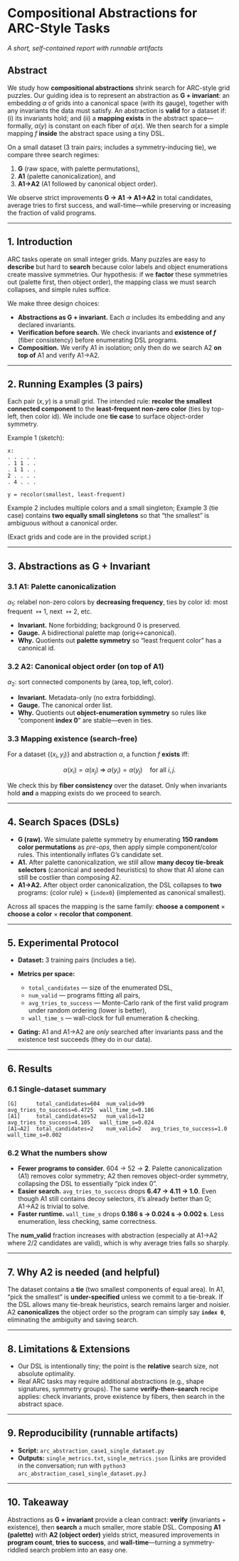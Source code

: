 # Compositional Abstractions for ARC-Style Tasks

*A short, self-contained report with runnable artifacts*

## Abstract

We study how **compositional abstractions** shrink search for ARC-style grid puzzles. Our guiding idea is to represent an abstraction as **G + invariant**: an embedding $\alpha$ of grids into a canonical space (with its gauge), together with any invariants the data must satisfy. An abstraction is **valid** for a dataset if: (i) its invariants hold; and (ii) a **mapping exists** in the abstract space—formally, $\alpha(y)$ is constant on each fiber of $\alpha(x)$. We then search for a simple mapping $f$ **inside** the abstract space using a tiny DSL.

On a small dataset (3 train pairs; includes a symmetry-inducing tie), we compare three search regimes:

1. **G** (raw space, with palette permutations),
2. **A1** (palette canonicalization), and
3. **A1→A2** (A1 followed by canonical object order).

We observe strict improvements **G → A1 → A1→A2** in total candidates, average tries to first success, and wall-time—while preserving or increasing the fraction of valid programs.

---

## 1. Introduction

ARC tasks operate on small integer grids. Many puzzles are easy to **describe** but hard to **search** because color labels and object enumerations create massive symmetries. Our hypothesis: if we **factor** these symmetries out (palette first, then object order), the mapping class we must search collapses, and simple rules suffice.

We make three design choices:

* **Abstractions as G + invariant.** Each $\alpha$ includes its embedding and any declared invariants.
* **Verification before search.** We check invariants and **existence of $f$** (fiber consistency) before enumerating DSL programs.
* **Composition.** We verify A1 in isolation; only then do we search A2 **on top of** A1 and verify A1→A2.

---

## 2. Running Examples (3 pairs)

Each pair $(x, y)$ is a small grid. The intended rule: **recolor the smallest connected component** to the **least-frequent non-zero color** (ties by top-left, then color id). We include one **tie case** to surface object-order symmetry.

Example 1 (sketch):

```
x:
. . . . .
. 1 1 . .
. 1 1 . .
2 . . . .
. 4 . . .

y = recolor(smallest, least-frequent)
```

Example 2 includes multiple colors and a small singleton; Example 3 (tie case) contains **two equally small singletons** so that “the smallest” is ambiguous without a canonical order.

(Exact grids and code are in the provided script.)

---

## 3. Abstractions as G + Invariant

### 3.1 A1: Palette canonicalization

$\alpha_1:$ relabel non-zero colors by **decreasing frequency**, ties by color id: most frequent $\mapsto 1$, next $\mapsto 2$, etc.

* **Invariant.** None forbidding; background 0 is preserved.
* **Gauge.** A bidirectional palette map (orig↔canonical).
* **Why.** Quotients out **palette symmetry** so “least frequent color” has a canonical id.

### 3.2 A2: Canonical object order (on top of A1)

$\alpha_2:$ sort connected components by $(\text{area}, \text{top}, \text{left}, \text{color})$.

* **Invariant.** Metadata-only (no extra forbidding).
* **Gauge.** The canonical order list.
* **Why.** Quotients out **object-enumeration symmetry** so rules like “component **index 0**” are stable—even in ties.

### 3.3 Mapping existence (search-free)

For a dataset $\{(x_i,y_i)\}$ and abstraction $\alpha$, a function $f$ **exists** iff:

$$
\alpha(x_i) = \alpha(x_j) \;\Rightarrow\; \alpha(y_i) = \alpha(y_j) \quad \text{for all } i,j.
$$

We check this by **fiber consistency** over the dataset. Only when invariants hold **and** a mapping exists do we proceed to search.

---

## 4. Search Spaces (DSLs)

* **G (raw).** We simulate palette symmetry by enumerating **150 random color permutations** as *pre-ops*, then apply simple component/color rules. This intentionally inflates G’s candidate set.
* **A1.** After palette canonicalization, we still allow **many decoy tie-break selectors** (canonical and seeded heuristics) to show that A1 alone can still be costlier than composing A2.
* **A1→A2.** After object order canonicalization, the DSL collapses to **two** programs:
  {color rule} × {`index0`} (implemented as canonical smallest).

Across all spaces the mapping is the same family: **choose a component** × **choose a color** × **recolor that component**.

---

## 5. Experimental Protocol

* **Dataset:** 3 training pairs (includes a tie).
* **Metrics per space:**

  * `total_candidates` — size of the enumerated DSL,
  * `num_valid` — programs fitting all pairs,
  * `avg_tries_to_success` — Monte-Carlo rank of the first valid program under random ordering (lower is better),
  * `wall_time_s` — wall-clock for full enumeration & checking.
* **Gating:** A1 and A1→A2 are *only* searched after invariants pass and the existence test succeeds (they do in our data).

---

## 6. Results

### 6.1 Single-dataset summary

```
[G]      total_candidates=604  num_valid=99  avg_tries_to_success=6.4725  wall_time_s=0.186
[A1]     total_candidates=52   num_valid=12  avg_tries_to_success=4.105   wall_time_s=0.024
[A1→A2]  total_candidates=2    num_valid=2   avg_tries_to_success=1.0     wall_time_s=0.002
```

### 6.2 What the numbers show

* **Fewer programs to consider.** 604 → 52 → **2**.
  Palette canonicalization (A1) removes color symmetry; A2 then removes object-order symmetry, collapsing the DSL to essentially “pick index 0”.
* **Easier search.** `avg_tries_to_success` drops **6.47 → 4.11 → 1.0**.
  Even though A1 still contains decoy selectors, it’s already better than G; A1→A2 is trivial to solve.
* **Faster runtime.** `wall_time_s` drops **0.186 s → 0.024 s → 0.002 s**.
  Less enumeration, less checking, same correctness.

The **num\_valid** fraction increases with abstraction (especially at A1→A2 where 2/2 candidates are valid), which is why average tries falls so sharply.

---

## 7. Why A2 is needed (and helpful)

The dataset contains a **tie** (two smallest components of equal area). In A1, “pick the smallest” is **under-specified** unless we commit to a tie-break. If the DSL allows many tie-break heuristics, search remains larger and noisier. A2 **canonicalizes** the object order so the program can simply say **`index 0`**, eliminating the ambiguity and saving search.

---

## 8. Limitations & Extensions

* Our DSL is intentionally tiny; the point is the **relative** search size, not absolute optimality.
* Real ARC tasks may require additional abstractions (e.g., shape signatures, symmetry groups). The same **verify-then-search** recipe applies: check invariants, prove existence by fibers, then search in the abstract space.

---

## 9. Reproducibility (runnable artifacts)

* **Script:** `arc_abstraction_case1_single_dataset.py`
* **Outputs:** `single_metrics.txt`, `single_metrics.json`
  (Links are provided in the conversation; run with `python3 arc_abstraction_case1_single_dataset.py`.)

---

## 10. Takeaway

Abstractions as **G + invariant** provide a clean contract: **verify** (invariants + existence), then **search** a much smaller, more stable DSL. Composing **A1 (palette)** with **A2 (object order)** yields strict, measured improvements in **program count**, **tries to success**, and **wall-time**—turning a symmetry-riddled search problem into an easy one.
